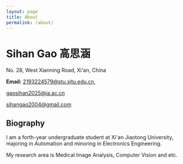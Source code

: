 ```yaml
---
layout: page
title: About
permalink: /about/
---
```

# Sihan Gao 高思涵

No. 28, West Xianning Road, Xi'an, China

**Email:**
2193224579@stu.xjtu.edu.cn, 

gaosihan2025@ia.ac.cn

sihangao2004@gmail.com

## Biography

I am a forth-year undergraduate student at Xi'an Jiaotong University, majoring in Automation and minoring in Electronics Engineering.

My research area is Medical Image Analysis, Computer Vision and etc.
